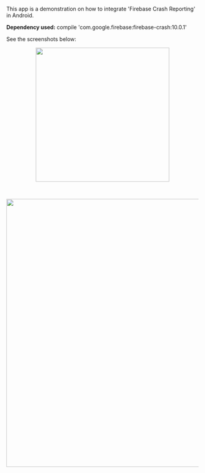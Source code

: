 This app is a demonstration on how to integrate 'Firebase Crash Reporting' in Android.<br />

<b>Dependency used:</b> compile 'com.google.firebase:firebase-crash:10.0.1'<br />

See the screenshots below:<br />

<p align="center">
  <img src="https://github.com/CodeSpurt/FirebaseCrashReportingExample/blob/master/app/src/main/res/drawable/screenshot_1.png" width="350"/>
</p>

<br />

<p align="center">
  <img src="https://github.com/CodeSpurt/FirebaseCrashReportingExample/blob/master/app/src/main/res/drawable/screenshot_2.png" width="700"/>
</p>
